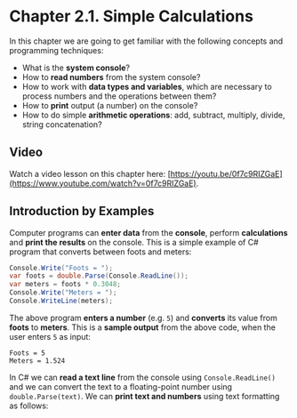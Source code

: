 # Chapter 2.1. Simple Calculations

In this chapter we are going to get familiar with the following concepts and programming techniques:

* What is the **system console**?
* How to **read numbers** from the system console?
* How to work with **data types and variables**, which are necessary to process numbers and the operations between them?
* How to **print** output \(a number\) on the console?
* How to do simple **arithmetic operations**: add, subtract, multiply, divide, string concatenation?

## Video

Watch a video lesson on this chapter here: [https://youtu.be/0f7c9RIZGaE](https://www.youtube.com/watch?v=0f7c9RIZGaE).

## Introduction by Examples

Computer programs can **enter data** from the **console**, perform **calculations** and **print the results** on the console. This is a simple example of C\# program that converts between foots and meters:

```csharp
Console.Write("Foots = ");              
var foots = double.Parse(Console.ReadLine());
var meters = foots * 0.3048;
Console.Write("Meters = ");
Console.WriteLine(meters);
```

The above program **enters a number** \(e.g. `5`\) and **converts** its value from **foots** to **meters**. This is a **sample output** from the above code, when the user enters `5` as input:

```
Foots = 5
Meters = 1.524
```

In C\# we can **read a text line** from the console using `Console.ReadLine()` and we can convert the text to a floating-point number using `double.Parse(text)`. We can **print text and numbers** using text formatting as follows:

```

```



